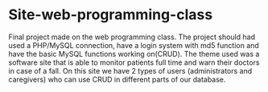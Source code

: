 # Site-web-programming-class
Final project made on the web programming class. The project should had used a PHP/MySQL connection, have a login system with md5 function and have the basic MySQL functions working on(CRUD).
The theme used was a software site that is able to monitor patients full time and warn their doctors in case of a fall. On this site we have 2 types of users (administrators and caregivers) who can use CRUD in different parts of our database.